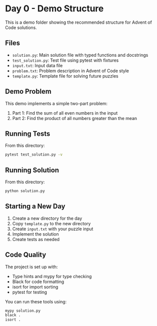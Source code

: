 # Day 0 - Demo Structure

This is a demo folder showing the recommended structure for Advent of Code solutions.

## Files
- `solution.py`: Main solution file with typed functions and docstrings
- `test_solution.py`: Test file using pytest with fixtures
- `input.txt`: Input data file
- `problem.txt`: Problem description in Advent of Code style
- `template.py`: Template file for solving future puzzles

## Demo Problem
This demo implements a simple two-part problem:
1. Part 1: Find the sum of all even numbers in the input
2. Part 2: Find the product of all numbers greater than the mean

## Running Tests
From this directory:
```bash
pytest test_solution.py -v
```

## Running Solution
From this directory:
```bash
python solution.py
```

## Starting a New Day
1. Create a new directory for the day
2. Copy `template.py` to the new directory
3. Create `input.txt` with your puzzle input
4. Implement the solution
5. Create tests as needed

## Code Quality
The project is set up with:
- Type hints and mypy for type checking
- Black for code formatting
- isort for import sorting
- pytest for testing

You can run these tools using:
```bash
mypy solution.py
black .
isort .
``` 